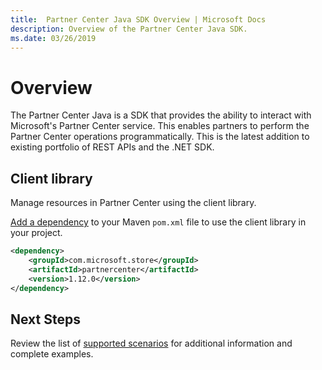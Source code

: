 ```yaml
---
title:  Partner Center Java SDK Overview | Microsoft Docs
description: Overview of the Partner Center Java SDK.
ms.date: 03/26/2019
---
```


# Overview

The Partner Center Java is a SDK that provides the ability to interact with Microsoft's Partner Center service. This enables partners to perform the Partner Center operations programmatically. This is the latest addition to existing portfolio of REST APIs and the .NET SDK.

## Client library

Manage resources in Partner Center using the client library.

[Add a dependency](https://maven.apache.org/guides/getting-started/index.html#How_do_I_use_external_dependencies) to your Maven `pom.xml` file to use the client library in your project.

```xml
<dependency>
    <groupId>com.microsoft.store</groupId>
    <artifactId>partnercenter</artifactId>
    <version>1.12.0</version>
</dependency>
```

## Next Steps

Review the list of [supported scenarios](https://docs.microsoft.com/partner-center/develop/scenarios) for additional information and complete examples.